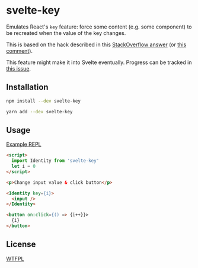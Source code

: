 # svelte-key

Emulates React's `key` feature: force some content (e.g. some component) to be recreated when the value of the key changes.

This is based on the hack described in this [StackOverflow answer](https://stackoverflow.com/a/59047446/1387519) (or [this comment](https://github.com/sveltejs/svelte/issues/1469#issuecomment-491064651)).

This feature might make it into Svelte eventually. Progress can be tracked in [this issue](https://github.com/sveltejs/svelte/issues/1469).

## Installation

```bash
npm install --dev svelte-key
```

```bash
yarn add --dev svelte-key
```

## Usage

[Example REPL](https://svelte.dev/repl/421369c3215d4cfe847f76f25adb6939?version=3.15.0)

```html
<script>
  import Identity from 'svelte-key'
  let i = 0
</script>

<p>Change input value & click button</p>

<Identity key={i}>
  <input />
</Identity>

<button on:click={() => {i++}}>
  {i}
</button>
```

## License

[WTFPL](http://wtfpl2.com)
